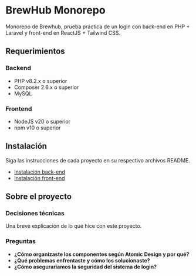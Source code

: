 # BrewHub Monorepo

Monorepo de Brewhub, prueba práctica de un login con back-end en PHP + Laravel y front-end en ReactJS + Tailwind CSS.

## Requerimientos

### Backend

- PHP v8.2.x o superior
- Composer 2.6.x o superior
- MySQL

### Frontend

- NodeJS v20 o superior
- npm v10 o superior

## Instalación

Siga las instrucciones de cada proyecto en su respectivo archivos README.

- [Instalación back-end](./brewhub-backend/README.md)
- [Instalación front-end](./brewhub-frontend/README.md)

## Sobre el proyecto

### Decisiones técnicas

Una breve explicación de lo que hice con este proyecto.

### Preguntas

- **¿Cómo organizaste los componentes según Atomic Design y por qué?**
- **¿Qué problemas enfrentaste y cómo los solucionaste?**
- **¿Cómo asegurariamos la seguridad del sistema de login?**
